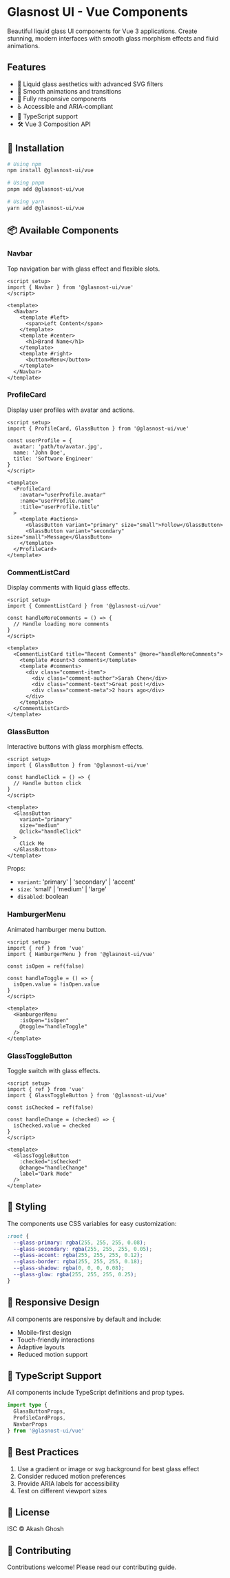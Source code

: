 # Glasnost UI - Vue Components

Beautiful liquid glass UI components for Vue 3 applications. Create stunning, modern interfaces with smooth glass morphism effects and fluid animations.

## Features

- 🎨 Liquid glass aesthetics with advanced SVG filters
- 🔄 Smooth animations and transitions
- 📱 Fully responsive components
- ♿ Accessible and ARIA-compliant
- 🎯 TypeScript support
- 🛠 Vue 3 Composition API

## 🚀 Installation

```bash
# Using npm
npm install @glasnost-ui/vue

# Using pnpm
pnpm add @glasnost-ui/vue

# Using yarn
yarn add @glasnost-ui/vue
```

## 📦 Available Components

### Navbar
Top navigation bar with glass effect and flexible slots.

```vue
<script setup>
import { Navbar } from '@glasnost-ui/vue'
</script>

<template>
  <Navbar>
    <template #left>
      <span>Left Content</span>
    </template>
    <template #center>
      <h1>Brand Name</h1>
    </template>
    <template #right>
      <button>Menu</button>
    </template>
  </Navbar>
</template>
```

### ProfileCard
Display user profiles with avatar and actions.

```vue
<script setup>
import { ProfileCard, GlassButton } from '@glasnost-ui/vue'

const userProfile = {
  avatar: 'path/to/avatar.jpg',
  name: 'John Doe',
  title: 'Software Engineer'
}
</script>

<template>
  <ProfileCard
    :avatar="userProfile.avatar"
    :name="userProfile.name"
    :title="userProfile.title"
  >
    <template #actions>
      <GlassButton variant="primary" size="small">Follow</GlassButton>
      <GlassButton variant="secondary" size="small">Message</GlassButton>
    </template>
  </ProfileCard>
</template>
```

### CommentListCard
Display comments with liquid glass effects.

```vue
<script setup>
import { CommentListCard } from '@glasnost-ui/vue'

const handleMoreComments = () => {
  // Handle loading more comments
}
</script>

<template>
  <CommentListCard title="Recent Comments" @more="handleMoreComments">
    <template #count>3 comments</template>
    <template #comments>
      <div class="comment-item">
        <div class="comment-author">Sarah Chen</div>
        <div class="comment-text">Great post!</div>
        <div class="comment-meta">2 hours ago</div>
      </div>
    </template>
  </CommentListCard>
</template>
```

### GlassButton
Interactive buttons with glass morphism effects.

```vue
<script setup>
import { GlassButton } from '@glasnost-ui/vue'

const handleClick = () => {
  // Handle button click
}
</script>

<template>
  <GlassButton 
    variant="primary" 
    size="medium" 
    @click="handleClick"
  >
    Click Me
  </GlassButton>
</template>
```

Props:
- `variant`: 'primary' | 'secondary' | 'accent'
- `size`: 'small' | 'medium' | 'large'
- `disabled`: boolean

### HamburgerMenu
Animated hamburger menu button.

```vue
<script setup>
import { ref } from 'vue'
import { HamburgerMenu } from '@glasnost-ui/vue'

const isOpen = ref(false)

const handleToggle = () => {
  isOpen.value = !isOpen.value
}
</script>

<template>
  <HamburgerMenu 
    :isOpen="isOpen"
    @toggle="handleToggle"
  />
</template>
```

### GlassToggleButton
Toggle switch with glass effects.

```vue
<script setup>
import { ref } from 'vue'
import { GlassToggleButton } from '@glasnost-ui/vue'

const isChecked = ref(false)

const handleChange = (checked) => {
  isChecked.value = checked
}
</script>

<template>
  <GlassToggleButton
    :checked="isChecked"
    @change="handleChange"
    label="Dark Mode"
  />
</template>
```

## 🎨 Styling

The components use CSS variables for easy customization:

```css
:root {
  --glass-primary: rgba(255, 255, 255, 0.08);
  --glass-secondary: rgba(255, 255, 255, 0.05);
  --glass-accent: rgba(255, 255, 255, 0.12);
  --glass-border: rgba(255, 255, 255, 0.18);
  --glass-shadow: rgba(0, 0, 0, 0.08);
  --glass-glow: rgba(255, 255, 255, 0.25);
}
```

## 📱 Responsive Design

All components are responsive by default and include:
- Mobile-first design
- Touch-friendly interactions
- Adaptive layouts
- Reduced motion support

## 🔧 TypeScript Support

All components include TypeScript definitions and prop types.

```ts
import type { 
  GlassButtonProps,
  ProfileCardProps,
  NavbarProps 
} from '@glasnost-ui/vue'
```

## 🌟 Best Practices

1. Use a gradient or image or svg background for best glass effect
2. Consider reduced motion preferences
3. Provide ARIA labels for accessibility
4. Test on different viewport sizes

## 📄 License

ISC © Akash Ghosh

## 🤝 Contributing

Contributions welcome! Please read our contributing guide. 
